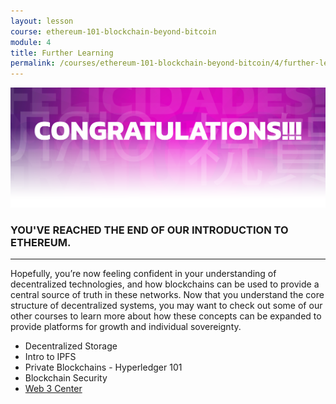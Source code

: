 ```yaml
---
layout: lesson
course: ethereum-101-blockchain-beyond-bitcoin
module: 4
title: Further Learning
permalink: /courses/ethereum-101-blockchain-beyond-bitcoin/4/further-learning/
---
```

<img src="/assets/img/Conclusion-01-2.png"> 

<h3>YOU'VE REACHED THE END OF OUR INTRODUCTION TO ETHEREUM.</h3>
<hr />
Hopefully, you’re now feeling confident in your understanding of decentralized technologies, and how blockchains can be used to provide a central source of truth in these networks. Now that you understand the core structure of decentralized systems, you may want to check out some of our other courses to learn more about how these concepts can be expanded to provide platforms for growth and individual sovereignty.
<ul>
 	<li><span>Decentralized Storage</span></li>
 	<li><span>Intro to IPFS</span></li>
 	<li><span>Private Blockchains - Hyperledger 101</span></li>
 	<li><span>Blockchain Security</span></li>
 	<li><a href="http://theblockchaininstitute.org/web3"><span>Web 3 Center</span></a></li>
</ul>

